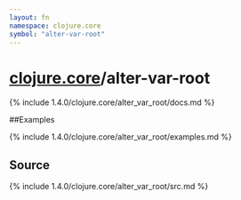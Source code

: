 ```yaml
---
layout: fn
namespace: clojure.core
symbol: "alter-var-root"
---
```


# [clojure.core](../)/alter-var-root

{% include 1.4.0/clojure.core/alter_var_root/docs.md %}

##Examples

{% include 1.4.0/clojure.core/alter_var_root/examples.md %}
## Source
{% include 1.4.0/clojure.core/alter_var_root/src.md %}

